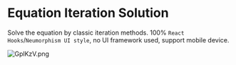 # Equation Iteration Solution

Solve the equation by classic iteration methods.
100% `React Hooks`/`Neumorphism UI style`, no UI framework used, support mobile device.

![GplKzV.png](https://s1.ax1x.com/2020/03/26/GplKzV.png)